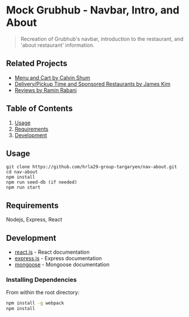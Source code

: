 # Mock Grubhub - Navbar, Intro, and About

> Recreation of Grubhub's navbar, introduction to the restaurant, and 'about restaurant' information.

## Related Projects

  - [Menu and Cart by Calvin Shum](https://github.com/hrla29-group-targaryen/menu-cart)
  - [Delivery/Pickup Time and Sponsored Restaurants by James Kim](https://github.com/hrla29-group-targaryen/time-sponsored)
  - [Reviews by Ramin Rabani](https://github.com/hrla29-group-targaryen/reviews)

## Table of Contents

1. [Usage](#Usage)
1. [Requirements](#requirements)
1. [Development](#development)

## Usage

```
git clone https://github.com/hrla29-group-targaryen/nav-about.git
cd nav-about
npm install
npm run seed-db (if needed)
npm run start
```

## Requirements

Nodejs, Express, React

## Development

* [react.js](https://reactjs.org/docs/getting-started.html) - React documentation
* [express.js](https://expressjs.com/en/api.html) - Express documentation
* [mongoose](https://mongoosejs.com/docs/index.html) - Mongoose documentation

### Installing Dependencies

From within the root directory:

```sh
npm install -g webpack
npm install
```


